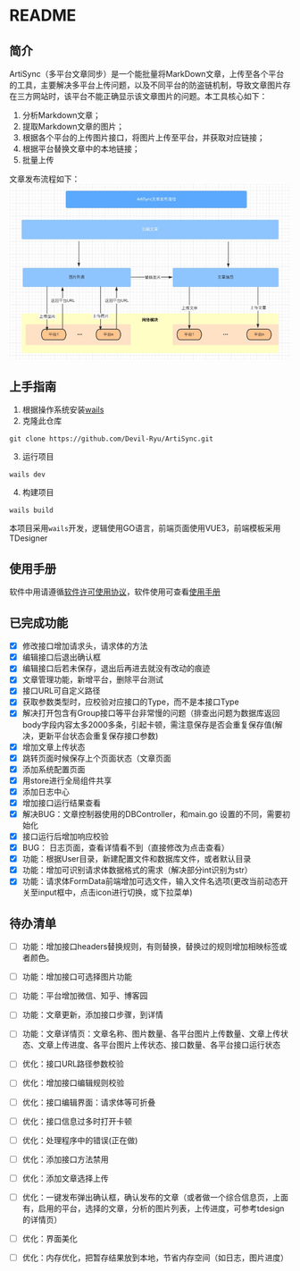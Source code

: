 # README

## 简介

ArtiSync（多平台文章同步）是一个能批量将MarkDown文章，上传至各个平台的工具，主要解决多平台上传问题，以及不同平台的防盗链机制，导致文章图片存在三方网站时，该平台不能正确显示该文章图片的问题。本工具核心如下：
1. 分析Markdown文章；
2. 提取Markdown文章的图片；
3. 根据各个平台的上传图片接口，将图片上传至平台，并获取对应链接；
4. 根据平台替换文章中的本地链接；
5. 批量上传

文章发布流程如下：
![文章发布流程](images/ArtiSync_Publish.jpg)

## 上手指南

1. 根据操作系统安装[wails](https://wails.io/zh-Hans/docs/gettingstarted/installation/)
2. 克隆此仓库

```shell
git clone https://github.com/Devil-Ryu/ArtiSync.git
```
3. 运行项目
```shell
wails dev
```
4. 构建项目
```shell
wails build
```
本项目采用`wails`开发，逻辑使用GO语言，前端页面使用VUE3，前端模板采用TDesigner

## 使用手册
软件中用请遵循[软件许可使用协议](https://github.com/Devil-Ryu/ArtiSync/blob/master/AGREEMENT.md)，软件使用可查看[使用手册](https://github.com/Devil-Ryu/ArtiSync/blob/master/manual.md)

## 已完成功能
- [X] 修改接口增加请求头，请求体的方法
- [X] 编辑接口后退出确认框
- [X] 编辑接口后若未保存，退出后再进去就没有改动的痕迹
- [X] 文章管理功能，新增平台，删除平台测试
- [X] 接口URL可自定义路径
- [X] 获取参数类型时，应校验对应接口的Type，而不是本接口Type
- [X] 解决打开包含有Group接口等平台非常慢的问题（排查出问题为数据库返回body字段内容太多2000多条，引起卡顿，需注意保存是否会重复保存值(解决，更新平台状态会重复保存接口参数)
- [X] 增加文章上传状态
- [X] 跳转页面时候保存上个页面状态（文章页面
- [X] 添加系统配置页面
- [X] 用store进行全局组件共享
- [X] 添加日志中心
- [X] 增加接口运行结果查看
- [X] 解决BUG：文章控制器使用的DBController，和main.go 设置的不同，需要初始化
- [X] 接口运行后增加响应校验
- [X] BUG： 日志页面，查看详情看不到（直接修改为点击查看）
- [X] 功能：根据User目录，新建配置文件和数据库文件，或者默认目录
- [X] 功能：增加可识别请求体数据格式的需求（解决部分int识别为str）
- [X] 功能：请求体FormData前端增加可选文件，输入文件名选项(更改当前动态开关至input框中，点击icon进行切换，或下拉菜单)

## 待办清单
- [ ] 功能：增加接口headers替换规则，有则替换，替换过的规则增加相映标签或者颜色。
- [ ] 功能：增加接口可选择图片功能
- [ ] 功能：平台增加微信、知乎、博客园
- [ ] 功能：文章更新，添加接口步骤，到详情
- [ ] 功能：文章详情页：文章名称、图片数量、各平台图片上传数量、文章上传状态、文章上传进度、各平台图片上传状态、接口数量、各平台接口运行状态
- [ ] 优化：接口URL路径参数校验
- [ ] 优化：增加接口编辑规则校验
- [ ] 优化：接口编辑界面：请求体等可折叠
- [ ] 优化：接口信息过多时打开卡顿
- [ ] 优化：处理程序中的错误(正在做)
- [ ] 优化：添加接口方法禁用
- [ ] 优化：添加文章选择上传
- [ ] 优化：一键发布弹出确认框，确认发布的文章（或者做一个综合信息页，上面有，启用的平台，选择的文章，分析的图片列表，上传进度，可参考tdesign的详情页）
- [ ] 优化：界面美化
- [ ] 优化：内存优化，把暂存结果放到本地，节省内存空间（如日志，图片进度）

